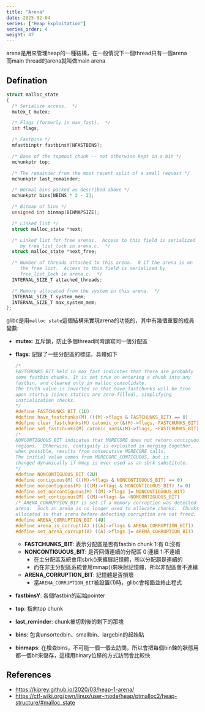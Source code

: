 ```yaml
---
title: "Arena"
date: 2025-02-04
series: ["Heap Exploitation"]
series_order: 4
weight: 47
---
```


arena是用來管理heap的一種結構，在一般情況下一個thread只有一個arena  
而main thread的arena就叫做main arena

## Defination

```c
struct malloc_state
{
  /* Serialize access.  */
  mutex_t mutex;

  /* Flags (formerly in max_fast).  */
  int flags;

  /* Fastbins */
  mfastbinptr fastbinsY[NFASTBINS];

  /* Base of the topmost chunk -- not otherwise kept in a bin */
  mchunkptr top;

  /* The remainder from the most recent split of a small request */
  mchunkptr last_remainder;

  /* Normal bins packed as described above */
  mchunkptr bins[NBINS * 2 - 2];

  /* Bitmap of bins */
  unsigned int binmap[BINMAPSIZE];

  /* Linked list */
  struct malloc_state *next;

  /* Linked list for free arenas.  Access to this field is serialized
     by free_list_lock in arena.c.  */
  struct malloc_state *next_free;

  /* Number of threads attached to this arena.  0 if the arena is on
     the free list.  Access to this field is serialized by
     free_list_lock in arena.c.  */
  INTERNAL_SIZE_T attached_threads;

  /* Memory allocated from the system in this arena.  */
  INTERNAL_SIZE_T system_mem;
  INTERNAL_SIZE_T max_system_mem;
};
```

glibc是用`malloc state`這個結構來實現arena的功能的，其中有幾個重要的成員變數:

- **mutex**: 互斥鎖，防止多個thread同時讀寫同一個分配區
- **flags**: 記錄了一些分配區的標誌，具體如下

  ```c
  /*
  FASTCHUNKS_BIT held in max_fast indicates that there are probably
  some fastbin chunks. It is set true on entering a chunk into any
  fastbin, and cleared only in malloc_consolidate.
  The truth value is inverted so that have_fastchunks will be true
  upon startup (since statics are zero-filled), simplifying
  initialization checks.
  */
  #define FASTCHUNKS_BIT (1U)
  #define have_fastchunks(M) (((M)->flags & FASTCHUNKS_BIT) == 0)
  #define clear_fastchunks(M) catomic_or(&(M)->flags, FASTCHUNKS_BIT)
  #define set_fastchunks(M) catomic_and(&(M)->flags, ~FASTCHUNKS_BIT)
  /*
  NONCONTIGUOUS_BIT indicates that MORECORE does not return contiguous
  regions.  Otherwise, contiguity is exploited in merging together,
  when possible, results from consecutive MORECORE calls.
  The initial value comes from MORECORE_CONTIGUOUS, but is
  changed dynamically if mmap is ever used as an sbrk substitute.
  */
  #define NONCONTIGUOUS_BIT (2U)
  #define contiguous(M) (((M)->flags & NONCONTIGUOUS_BIT) == 0)
  #define noncontiguous(M) (((M)->flags & NONCONTIGUOUS_BIT) != 0)
  #define set_noncontiguous(M) ((M)->flags |= NONCONTIGUOUS_BIT)
  #define set_contiguous(M) ((M)->flags &= ~NONCONTIGUOUS_BIT)
  /* ARENA_CORRUPTION_BIT is set if a memory corruption was detected on the
  arena.  Such an arena is no longer used to allocate chunks.  Chunks
  allocated in that arena before detecting corruption are not freed.  */
  #define ARENA_CORRUPTION_BIT (4U)
  #define arena_is_corrupt(A) (((A)->flags & ARENA_CORRUPTION_BIT))
  #define set_arena_corrupt(A) ((A)->flags |= ARENA_CORRUPTION_BIT)
  ```

  - **FASTCHUNKS_BIT**: 表示分配區是否有fastbin chunk 1:有 0:沒有
  - **NONCONTIGUOUS_BIT**: 是否回傳連續的分配區 0:連續 1:不連續
    - 在主分配區系統會用sbrk()來擴展記憶體，所以分配趨是連續的
    - 而在非主分配區系統會用mmap()來映射記憶體，所以非配區會不連續
  - **ARENA_CORRUPTION_BIT**: 記憶體是否損壞
    - 當`ARENA_CORRUPTION_BIT`被設置(1)時，glibc會報錯並終止程式

- **fastbinsY**: 各個fastbin的起始pointer
- **top**: 指向top chunk
- **last_reminder**: chunk被切割後的剩下的那塊
- **bins**: 包含unsortedbin、smallbin、largebin的起始點
- **binmaps**:
  在檢查bins，不可能一個一個去訪問，所以會把每個bin鍊的狀態用都一個bit來儲存，這樣用binary位移的方式訪問會比較快

## References

- https://kiprey.github.io/2020/03/heap-1-arena/
- https://ctf-wiki.org/pwn/linux/user-mode/heap/ptmalloc2/heap-structure/#malloc_state